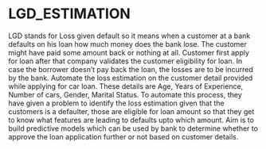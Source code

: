 # LGD_ESTIMATION
LGD stands for Loss given default so it means when a customer at a bank defaults on his loan how much money does the bank lose. The customer might have paid some amount back or nothing at all. Customer first apply for loan after that company validates the customer eligibility for loan. In case the borrower doesn’t pay back the loan, the losses are to be incurred by the bank. Automate the loss estimation on the customer detail provided while applying for car loan. These details are Age, Years of Experience, Number of cars, Gender, Marital Status. To automate this process, they have given a problem to identify the loss estimation given that the customers is a defaulter, those are eligible for loan amount so that they get to know what features are leading to defaults upto which amount. Aim is to build predictive models which can be used by bank to determine whether to approve the loan application further or not based on customer details.
